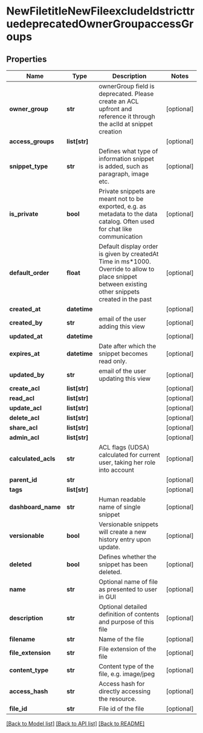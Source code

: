 # NewFiletitleNewFileexcludeIdstricttruedeprecatedOwnerGroupaccessGroups

## Properties
Name | Type | Description | Notes
------------ | ------------- | ------------- | -------------
**owner_group** | **str** | ownerGroup field is deprecated. Please create an ACL upfront and reference it through the aclId at snippet creation | [optional] 
**access_groups** | **list[str]** |  | [optional] 
**snippet_type** | **str** | Defines what type of information snippet is added, such as paragraph, image etc. | [optional] 
**is_private** | **bool** | Private snippets are meant not to be exported, e.g. as metadata to the data catalog. Often used for chat like communication | [optional] 
**default_order** | **float** | Default display order is given by createdAt Time in ms*1000. Override to allow to place snippet between existing other snippets created in the past | [optional] 
**created_at** | **datetime** |  | [optional] 
**created_by** | **str** | email of the user adding this view | [optional] 
**updated_at** | **datetime** |  | [optional] 
**expires_at** | **datetime** | Date after which the snippet becomes read only. | [optional] 
**updated_by** | **str** | email of the user updating this view | [optional] 
**create_acl** | **list[str]** |  | [optional] 
**read_acl** | **list[str]** |  | [optional] 
**update_acl** | **list[str]** |  | [optional] 
**delete_acl** | **list[str]** |  | [optional] 
**share_acl** | **list[str]** |  | [optional] 
**admin_acl** | **list[str]** |  | [optional] 
**calculated_acls** | **str** | ACL flags (UDSA) calculated for current user, taking her role into account | [optional] 
**parent_id** | **str** |  | [optional] 
**tags** | **list[str]** |  | [optional] 
**dashboard_name** | **str** | Human readable name of single snippet | [optional] 
**versionable** | **bool** | Versionable snippets will create a new history entry upon update. | [optional] 
**deleted** | **bool** | Defines whether the snippet has been deleted.  | [optional] 
**name** | **str** | Optional name of file as presented to user in GUI | [optional] 
**description** | **str** | Optional detailed definition of contents and purpose of this file | [optional] 
**filename** | **str** | Name of the file | [optional] 
**file_extension** | **str** | File extension of the file | [optional] 
**content_type** | **str** | Content type of the file, e.g. image/jpeg | [optional] 
**access_hash** | **str** | Access hash for directly accessing the resource. | [optional] 
**file_id** | **str** | File id of the file | [optional] 

[[Back to Model list]](../README.md#documentation-for-models) [[Back to API list]](../README.md#documentation-for-api-endpoints) [[Back to README]](../README.md)

